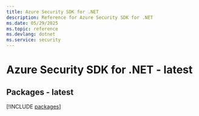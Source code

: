```yaml
---
title: Azure Security SDK for .NET
description: Reference for Azure Security SDK for .NET
ms.date: 05/29/2025
ms.topic: reference
ms.devlang: dotnet
ms.service: security
---
```

# Azure Security SDK for .NET - latest
## Packages - latest
[!INCLUDE [packages](security-index.md)]